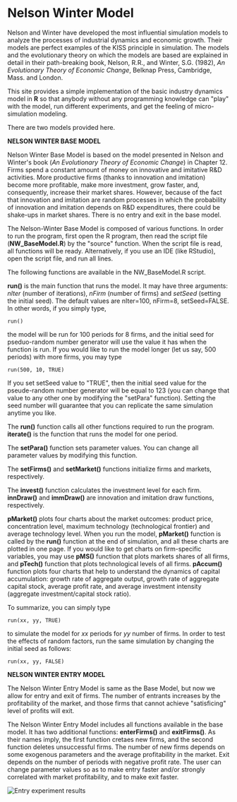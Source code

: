 # Nelson Winter Model

 Nelson and Winter have developed the most influential simulation models to analyze the processes of industrial dynamics and economic growth. Their models are perfect examples of the KISS principle in simulation. The models and the evolutionary theory on which the models are based are explained in detail in their path-breaking book, Nelson, R.R., and Winter, S.G. (1982), _An Evolutionary Theory of Economic Change_, Belknap Press, Cambridge, Mass. and London.

This site provides a simple implementation of the basic industry dynamics model in __R__ so that anybody without any programming knowledge can "play" with the model, run different experiments, and get the feeling of micro-simulation modeling. 

There are two models provided here.

__NELSON WINTER BASE MODEL__

Nelson Winter Base Model is based on the model presented in Nelson and Winter's book (_An Evolutionary Theory of Economic Change_) in Chapter 12. Firms spend a constant amount of money on innovative and imitative R&D activities. More productive firms (thanks to innovation and imitation) become more profitable, make more investment, grow faster, and, consequently, increase their market shares. However, because of the fact that innovation and imitation are random processes in which the probability of innovation and imitation depends on R&D expenditures, there could be shake-ups in market shares. There is no entry and exit in the base model. 

The Nelson-Winter Base Model is composed of various functions. In order to run the program, first open the R program, then read the script file (__NW_BaseModel.R__) by the "source" function. When the script file is read, all functions will be ready. Alternatively, if you use an IDE (like RStudio), open the script file, and run all lines.

The following functions are available in the NW_BaseModel.R script.

__run()__ is the main function that runs the model. It may have three arguments: _nIter_ (number of iterations), _nFirm_ (number of firms) and _setSeed_ (setting the initial seed). The default values are nIter=100, nFirm=8, setSeed=FALSE. In other words, if you simply type,

`run()`

the model will be run for 100 periods for 8 firms, and the initial seed for pseduo-random number generator will use the value it has when the function is run. If you would like to run the model longer (let us say, 500 periods) with more firms, you may type

`run(500, 10, TRUE)`

If you set setSeed value to "TRUE", then the initial seed value for the pseude-random number generator will be equal to 123 (you can change that value to any other one by modifying the "setPara" function). Setting the seed number will guarantee that you can replicate the same simulation anytime you like.

The __run()__ function calls all other functions required to run the program. __iterate()__ is the function that runs the model for one period.

The __setPara()__ function sets parameter values. You can change all parameter values by modifying this function.

The __setFirms()__ and __setMarket()__ functions initialize firms and markets, respectively.

The __invest()__ function calculates the investment level for each firm. __innDraw()__ and __immDraw()__ are innovation and imitation draw functions, respectively.

__pMarket()__ plots four charts about the market outcomes: product price, concentration level, maximum technology (technological frontier) and average technology level. When you run the model, __pMarket()__ function is called by the __run()__ function at the end of simulation, and all these charts are plotted in one page. If you would like to get charts on firm-specific variables, you may use __pMS()__ function that plots markets shares of all firms, and __pTech()__ function that plots technological levels of all firms. __pAccum()__ function plots four charts that help to understand the dynamics of capital accumulation: growth rate of aggregate output, growth rate of aggregate capital stock, average profit rate, and average investment intensity (aggregate investment/capital stock ratio).

To summarize, you can simply type

`run(xx, yy, TRUE)`

to simulate the model for _xx_ periods for _yy_ number of firms. In order to test the effects of random factors, run the same simulation by changing the initial seed as follows:

`run(xx, yy, FALSE)`

__NELSON WINTER ENTRY MODEL__

The Nelson Winter Entry Model is same as the Base Model, but now we allow for entry and exit of firms. The number of entrants increases by the profitability of the market, and those firms that cannot achieve "satisficing" level of profits will exit.

The Nelson Winter Entry Model includes all functions available in the base model. It has two additional functions: __enterFirms()__ and __exitFirms()__. As their names imply, the first function cretaes new firms, and the second function deletes unsuccessful firms. The number of new firms depends on some exogenous parameters and the average profitability in the market. Exit depends on the number of periods with negative profit rate. The user can change parameter values so as to make entry faster and/or strongly correlated with market profitability, and to make exit faster.

![Entry experiment results](./Figures/new.jpg)

